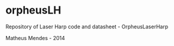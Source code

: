 # orpheusLH

Repository of Laser Harp code and datasheet - OrpheusLaserHarp


Matheus Mendes - 2014
